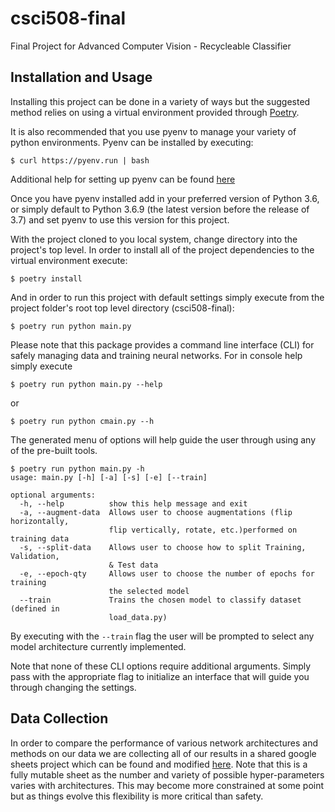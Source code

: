 # csci508-final
Final Project for Advanced Computer Vision - Recycleable Classifier 


## Installation and Usage
Installing this project can be done in a variety of ways but the suggested method relies on using a virtual environment 
provided through [Poetry](https://python-poetry.org/docs/).

It is also recommended that you use pyenv to manage your variety of python environments. Pyenv can be installed by 
executing:
```
$ curl https://pyenv.run | bash
```
Additional help for setting up pyenv can be found [here](https://realpython.com/intro-to-pyenv/)

Once you have pyenv installed add in your preferred version of Python 3.6, or simply default to Python 3.6.9 (the latest 
version before the release of 3.7) and set pyenv to use this version for this project. 

With the project cloned to you local system, change directory into the project's top level. In order to install all of 
the project dependencies to the virtual environment execute:
```
$ poetry install
```

And in order to run this project with default settings simply execute from the project folder's root top level directory 
(csci508-final):
```
$ poetry run python main.py
```

Please note that this package provides a command line interface (CLI) for safely managing data and training neural 
networks. For in console help simply execute
```
$ poetry run python main.py --help
```
or 
```
$ poetry run python cmain.py --h
```
The generated menu of options will help guide the user through using any of the pre-built tools.  
```
$ poetry run python main.py -h
usage: main.py [-h] [-a] [-s] [-e] [--train]

optional arguments:
  -h, --help          show this help message and exit
  -a, --augment-data  Allows user to choose augmentations (flip horizontally,
                      flip vertically, rotate, etc.)performed on training data
  -s, --split-data    Allows user to choose how to split Training, Validation,
                      & Test data
  -e, --epoch-qty     Allows user to choose the number of epochs for training
                      the selected model
  --train             Trains the chosen model to classify dataset (defined in
                      load_data.py)
```

By executing with the `--train` flag the user will be prompted to select any model architecture currently implemented. 

Note that none of these CLI options require additional arguments. Simply pass with the appropriate flag to initialize an
interface that will guide you through changing the settings. 

## Data Collection
In order to compare the performance of various network architectures and methods on our data we are collecting all of 
our results in a shared google sheets project which can be found and modified 
[here](https://drive.google.com/open?id=1LFFuCYt-rlyDO3pLFGtBgJ-dwgkvgq0lGIOQKgtxyao). Note that this is a fully mutable 
sheet as the number and variety of possible hyper-parameters varies with architectures. This may become more 
constrained at some point but as things evolve this flexibility is more critical than safety. 
